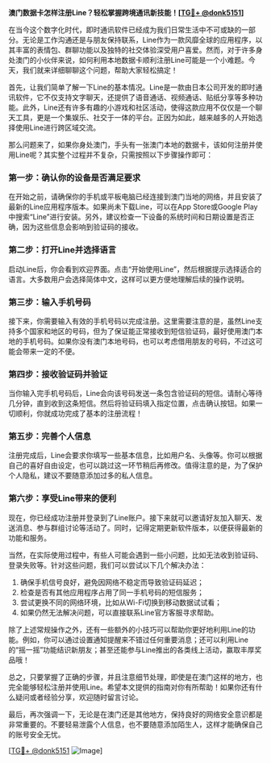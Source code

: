 **澳门数据卡怎样注册Line？轻松掌握跨境通讯新技能！[[TG💪+ @donk5151](https://t.me/s/donk5151)]**

在当今这个数字化时代，即时通讯软件已经成为我们日常生活中不可或缺的一部分。无论是工作沟通还是与朋友保持联系，Line作为一款风靡全球的应用程序，以其丰富的表情包、群聊功能以及独特的社交体验深受用户喜爱。然而，对于许多身处澳门的小伙伴来说，如何利用本地数据卡顺利注册Line可能是一个小难题。今天，我们就来详细聊聊这个问题，帮助大家轻松搞定！

首先，让我们简单了解一下Line的基本情况。Line是一款由日本公司开发的即时通讯软件，它不仅支持文字聊天，还提供了语音通话、视频通话、贴纸分享等多种功能。此外，Line还有许多有趣的小游戏和社区活动，使得这款应用不仅仅是一个聊天工具，更是一个集娱乐、社交于一体的平台。正因为如此，越来越多的人开始选择使用Line进行跨区域交流。

那么问题来了，如果你身处澳门，手头有一张澳门本地的数据卡，该如何注册并使用Line呢？其实整个过程并不复杂，只需按照以下步骤操作即可：

### **第一步：确认你的设备是否满足要求**
在开始之前，请确保你的手机或平板电脑已经连接到澳门当地的网络，并且安装了最新的Line应用程序版本。如果尚未下载Line，可以在App Store或Google Play中搜索“Line”进行安装。另外，建议检查一下设备的系统时间和日期设置是否正确，因为这些信息会影响到验证码的接收。

### **第二步：打开Line并选择语言**
启动Line后，你会看到欢迎界面。点击“开始使用Line”，然后根据提示选择适合的语言。大多数用户会选择简体中文，这样可以更方便地理解后续的操作说明。

### **第三步：输入手机号码**
接下来，你需要输入有效的手机号码以完成注册。这里需要注意的是，虽然Line支持多个国家和地区的号码，但为了保证能正常接收到短信验证码，最好使用澳门本地的手机号码。如果你没有澳门本地号码，也可以考虑借用朋友的号码，不过这可能会带来一定的不便。

### **第四步：接收验证码并验证**
当你输入完手机号码后，Line会向该号码发送一条包含验证码的短信。请耐心等待几分钟，直到收到这条短信。然后将验证码填入指定位置，点击确认按钮。如果一切顺利，你就成功完成了基本的注册流程！

### **第五步：完善个人信息**
注册完成后，Line会要求你填写一些基本信息，比如用户名、头像等。你可以根据自己的喜好自由设定，也可以跳过这一环节稍后再修改。值得注意的是，为了保护个人隐私，建议不要随意添加过多的私人信息。

### **第六步：享受Line带来的便利**
现在，你已经成功注册并登录到了Line账户。接下来就可以邀请好友加入聊天、发送消息、参与群组讨论等活动了。同时，记得定期更新软件版本，以便获得最新的功能和服务。

当然，在实际使用过程中，有些人可能会遇到一些小问题，比如无法收到验证码、登录失败等。针对这些问题，我们可以尝试以下几个解决办法：

1. 确保手机信号良好，避免因网络不稳定而导致验证码延迟；
2. 检查是否有其他应用程序占用了同一手机号码的短信服务；
3. 尝试更换不同的网络环境，比如从Wi-Fi切换到移动数据试试看；
4. 如果仍然无法解决问题，可以直接联系Line官方客服寻求帮助。

除了上述常规操作之外，还有一些额外的小技巧可以帮助你更好地利用Line的功能。例如，你可以通过设置通知提醒来不错过任何重要消息；还可以利用Line的“摇一摇”功能结识新朋友；甚至还能参与Line推出的各类线上活动，赢取丰厚奖品哦！

总之，只要掌握了正确的步骤，并且注意细节处理，即使是在澳门这样的地方，也完全能够轻松注册并使用Line。希望本文提供的指南对你有所帮助！如果你还有什么疑问或者经验分享，欢迎随时留言讨论。

最后，再次强调一下，无论是在澳门还是其他地方，保持良好的网络安全意识都是非常重要的。不要轻易泄露个人信息，也不要随意添加陌生人，这样才能确保自己的账号安全无忧。

[[TG💪+ @donk5151](https://t.me/s/donk5151) ![Image](https://i.postimg.cc/rwNCRYN7/Snipaste-2025-04-30-17-27-05.png)]